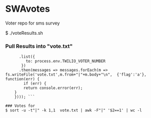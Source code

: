 # SWAvotes
Voter repo for sms survey

$ ./voteResults.sh

### Pull Results into "vote.txt"
``` client.messages
      .list({
         to: process.env.TWILIO_VOTER_NUMBER
       })
      .then(messages => messages.forEach(m => fs.writeFile('vote.txt',m.from+"|"+m.body+"\n",  {'flag':'a'},  function(err) {
        if (err) {
        return console.error(err);
    }
    }))); ```
    
### Votes for 
$ sort -u -t"|" -k 1,1  vote.txt | awk -F"|" '$2==1' | wc -l


